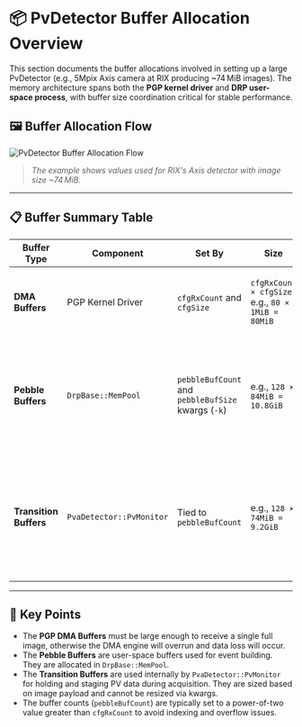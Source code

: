 # 📦 PvDetector Buffer Allocation Overview

This section documents the buffer allocations involved in setting up a large PvDetector (e.g., 5Mpix Axis camera at RIX producing ~74 MiB images). The memory architecture spans both the **PGP kernel driver** and **DRP user-space process**, with buffer size coordination critical for stable performance.

## 🖼️ Buffer Allocation Flow

![PvDetector Buffer Allocation Flow](./PvDetector%20Buffer%20Allocation%20Flow.png)

> *The example shows values used for RIX's Axis detector with image size ~74 MiB.*

---

## 📋 Buffer Summary Table

| **Buffer Type**        | **Component**              | **Set By**                                  | **Size**                                  | **Notes**                                                                 |
|------------------------|----------------------------|---------------------------------------------|-------------------------------------------|---------------------------------------------------------------------------|
| **DMA Buffers**        | PGP Kernel Driver          | `cfgRxCount` and `cfgSize`                  | `cfgRxCount × cfgSize`<br>e.g., `80 × 1MiB = 80MiB` | Must hold the entire image (no overrun). Acts as a ring buffer.           |
| **Pebble Buffers**     | `DrpBase::MemPool`         | `pebbleBufCount` and `pebbleBufSize` kwargs (`-k`) | e.g., `128 × 84MiB = 10.8GiB`             | Used by DRP process to store full datagrams. Count defaults to next power of 2 above `cfgRxCount`. |
| **Transition Buffers** | `PvaDetector::PvMonitor`   | Tied to `pebbleBufCount`                    | e.g., `128 × 74MiB = 9.2GiB`               | Cannot be resized directly; size taken from DRP dgram payload. Tied 1:1 with pebble count. |

---

## 🧠 Key Points

- The **PGP DMA Buffers** must be large enough to receive a single full image, otherwise the DMA engine will overrun and data loss will occur.
- The **Pebble Buffers** are user-space buffers used for event building. They are allocated in `DrpBase::MemPool`.
- The **Transition Buffers** are used internally by `PvaDetector::PvMonitor` for holding and staging PV data during acquisition. They are sized based on image payload and cannot be resized via kwargs.
- The buffer counts (`pebbleBufCount`) are typically set to a power-of-two value greater than `cfgRxCount` to avoid indexing and overflow issues.